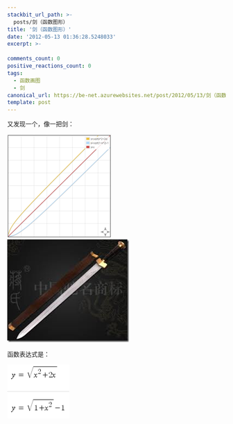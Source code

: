 ```yaml
---
stackbit_url_path: >-
  posts/剑（函数图形）
title: '剑（函数图形）'
date: '2012-05-13 01:36:28.5248033'
excerpt: >-
  
comments_count: 0
positive_reactions_count: 0
tags: 
  - 函数画图
  - 剑
canonical_url: https://be-net.azurewebsites.net/post/2012/05/13/剑（函数图形）
template: post
---
```

<p>又发现一个，像一把剑：</p>  <p><a title="剑的函数图形" href="http://zizhujy.com/?fn=y%20=%20sqrt(x%5E2+2x);%0Ay%20=%20sqrt(1+x%5E2)-1;%0Ay%20=%20x;&amp;xMin=-0.020434553134633965&amp;xMax=7.979565446865393&amp;yMin=-0.04915079490696783&amp;yMax=7.950849205093046&amp;tMin=0&amp;tMax=2*PI" target="_blank"><img style="border-bottom: 0px; border-left: 0px; display: inline; border-top: 0px; border-right: 0px" title="剑的函数图形" border="0" alt="剑的函数图形" src="https://raw.githubusercontent.com/Jeff-Tian/blogengine.net/master/Source/BlogEngine/BlogEngine.NET/App_Data/files/image_539.png" width="240" height="240" /></a> <a href="https://raw.githubusercontent.com/Jeff-Tian/blogengine.net/master/Source/BlogEngine/BlogEngine.NET/App_Data/files/image_541.png"><img style="border-bottom: 0px; border-left: 0px; display: inline; border-top: 0px; border-right: 0px" title="剑" border="0" alt="剑" src="https://raw.githubusercontent.com/Jeff-Tian/blogengine.net/master/Source/BlogEngine/BlogEngine.NET/App_Data/files/image_thumb_243.png" width="281" height="237" /></a> </p>  <p>函数表达式是：</p>  <p><a href="https://raw.githubusercontent.com/Jeff-Tian/blogengine.net/master/Source/BlogEngine/BlogEngine.NET/App_Data/files/image_540.png"><img style="border-bottom: 0px; border-left: 0px; display: inline; border-top: 0px; border-right: 0px" title="剑的函数表达式" border="0" alt="剑的函数表达式" src="https://raw.githubusercontent.com/Jeff-Tian/blogengine.net/master/Source/BlogEngine/BlogEngine.NET/App_Data/files/image_thumb_242.png" width="143" height="125" /></a></p>